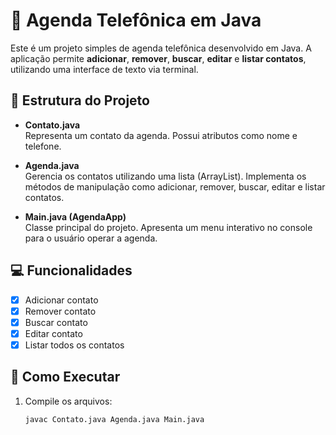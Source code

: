 # 📒 Agenda Telefônica em Java

Este é um projeto simples de agenda telefônica desenvolvido em Java. A aplicação permite **adicionar**, **remover**, **buscar**, **editar** e **listar contatos**, utilizando uma interface de texto via terminal.

## 🧱 Estrutura do Projeto

- **Contato.java**  
  Representa um contato da agenda. Possui atributos como nome e telefone.

- **Agenda.java**  
  Gerencia os contatos utilizando uma lista (ArrayList). Implementa os métodos de manipulação como adicionar, remover, buscar, editar e listar contatos.

- **Main.java (AgendaApp)**  
  Classe principal do projeto. Apresenta um menu interativo no console para o usuário operar a agenda.

## 💻 Funcionalidades

- [x] Adicionar contato
- [x] Remover contato
- [x] Buscar contato
- [x] Editar contato
- [x] Listar todos os contatos

## 🚀 Como Executar

1. Compile os arquivos:
   ```bash
   javac Contato.java Agenda.java Main.java
